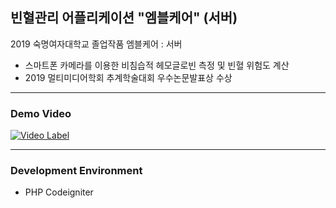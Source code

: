 ## 빈혈관리 어플리케이션 "엠블케어" (서버)
2019 숙명여자대학교 졸업작품 엠블케어 : 서버
- 스마트폰 카메라를 이용한 비침습적 헤모글로빈 측정 및 빈혈 위험도 계산
- 2019 멀티미디어학회 추계학술대회 우수논문발표상 수상

------
### Demo Video
[![Video Label](http://img.youtube.com/vi/S0A-YuS9tQs/0.jpg)](https://youtu.be/NvWIE0nJPMM) 

------

### Development Environment

- PHP Codeigniter


